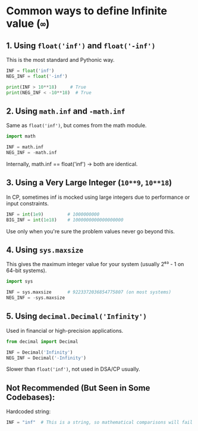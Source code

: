 # Common ways to define Infinite value (`∞`)
## 1. Using `float('inf')` and `float('-inf')`
This is the most standard and Pythonic way.
```python
INF = float('inf')
NEG_INF = float('-inf')

print(INF > 10**18)     # True
print(NEG_INF < -10**18)  # True
```

## 2. Using `math.inf` and `-math.inf`
Same as `float('inf')`, but comes from the math module.
```python
import math

INF = math.inf
NEG_INF = -math.inf
```
Internally, math.inf == float('inf') → both are identical.

## 3. Using a Very Large Integer (`10**9`, `10**18`)
In CP, sometimes inf is mocked using large integers due to performance or input constraints.
```python
INF = int(1e9)         # 1000000000
BIG_INF = int(1e18)    # 1000000000000000000
```
Use only when you're sure the problem values never go beyond this.

## 4. Using `sys.maxsize`
This gives the maximum integer value for your system (usually 2⁶³ - 1 on 64-bit systems).
```python
import sys

INF = sys.maxsize      # 9223372036854775807 (on most systems)
NEG_INF = -sys.maxsize
```

## 5. Using `decimal.Decimal('Infinity')`
Used in financial or high-precision applications.
```python
from decimal import Decimal

INF = Decimal('Infinity')
NEG_INF = Decimal('-Infinity')
```
Slower than `float('inf')`, not used in DSA/CP usually.


## Not Recommended (But Seen in Some Codebases):
Hardcoded string:
```python
INF = "inf"  # This is a string, so mathematical comparisons will fail
```
